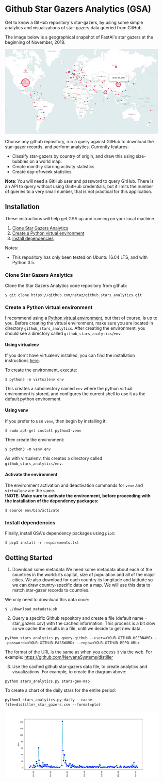 # Github Star Gazers Analytics (GSA)

Get to know a GitHub repository's star-gazers, by using some simple analytics and visualizations of star-gazers data queried from GitHub.

The image below is a geographical snapshot of FastAI's star gazers at the beginning of November, 2018.
<center> <img src="imgs/fastai_star_gazers_nov_2018.png"></center>

Choose any github repository, run a query against GitHub to download the star-gazer records, and perform analytics.
Currently features:
- Classify star-gazers by country of origin, and draw this using size-bubbles on a world map.
- Create monthly starring activity statistics
- Create day-of-week statistics

**Note**: You will need a GitHub user and password to query GitHub.  There is an API to query without using GiutHub credentials, but it limits the number of queries to a very small number, that is not practical for this application.

## Installation

These instructions will help get GSA up and running on your local machine.
1. [Clone Star Gazers Analytics](#clone-star-gazers-analytics)
2. [Create a Python virtual environment](#create-a-python-virtual-environment)
3. [Install dependencies](#install-dependencies)

Notes:
- This repository has only been tested on Ubuntu 16.04 LTS, and with Python 3.5.

### Clone Star Gazers Analytics
Clone the Star Gazers Analytics code repository from github:
```
$ git clone https://github.com/netaz/github_stars_analytics.git
```

### Create a Python virtual environment
I recommend using a [Python virtual environment](https://docs.python.org/3/library/venv.html#venv-def), but that of course, is up to you.
Before creating the virtual environment, make sure you are located in directory ```github_stars_analytics```.  After creating the environment, you should see a directory called ```github_stars_analytics/env```.
<br>
#### Using virtualenv
If you don't have virtualenv installed, you can find the installation instructions [here](https://packaging.python.org/guides/installing-using-pip-and-virtualenv/).

To create the environment, execute:
```
$ python3 -m virtualenv env
```
This creates a subdirectory named ```env``` where the python virtual environment is stored, and configures the current shell to use it as the default python environment.

#### Using venv
If you prefer to use ```venv```, then begin by installing it:
```
$ sudo apt-get install python3-venv
```
Then create the environment:
```
$ python3 -m venv env
```
As with virtualenv, this creates a directory called ```github_stars_analytics/env```.<br>

#### Activate the environment
The environment activation and deactivation commands for ```venv``` and ```virtualenv``` are the same.<br>
**!NOTE: Make sure to activate the environment, before proceeding with the installation of the dependency packages:<br>**
```
$ source env/bin/activate
```

### Install dependencies
Finally, install GSA's dependency packages using ```pip3```:
```
$ pip3 install -r requirements.txt
```

## Getting Started
1. Download some metadata
We need some metadata about each of the countries in the world: its capital, size of population and all of the major cities.
We also download for each country its longitude and latitude so we can draw country-specific data on a map.
We will use this data to match star-gazer records to countries.

We only need to download this data once:
```
$ ./download_metadata.sh
```

2. Query a specific Github repository and create a file (default name = star_gazers.csv) with the cached information.
This process is a bit slow so we cache the results in a file, until we decide to get new data.

```
python stars_analytics.py query-github --user=<YOUR-GITHUB-USERNAME> --password=<YOUR-GITHUB-PASSWORD> --repo=<YOUR-GITHUB-REPO-URL>
```

The format of the URL is the same as when you access it via the web.  For example: https://github.com/NervanaSystems/distiller

3. Use the cached github star-gazers data file, to create analytics and visualizations.
For example, to create the diagram above:

```
python stars_analytics.py stars-geo-map
```

To create a chart of the daily stars for the entire period:
```
python3 stars_analytics.py daily --cache-file=distiller_star_gazers.csv --format=plot
```
<center> <img src="imgs/daily_stars.png"></center>